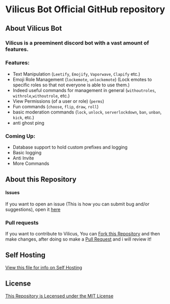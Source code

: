 # **Vilicus Bot** Official GitHub repository

## About Vilicus Bot

### Vilicus is a preeminent discord bot with a vast amount of features.

### Features:
* Text Manipulation (`Leetify`, `Emojify`, `Vaporwave`, `Clapify` etc.)
* Emoji Role Management (`lockemote`, `unlockemote`) (Lock emotes to specific roles so that not everyone is able to use them.)
* Indeed useful commands for management in general (`withoutroles`, `withrole`,`withoutrole`, etc.)
* View Permissions (of a user or role) (`perms`)
* Fun commands (`choose`, `flip`, `draw`, `roll`)
* basic moderation commands (`lock`, `unlock`, `serverlockdown`, `ban`, `unban`, `kick`, etc.)
* anti ghost ping

### Coming Up:
* Database support to hold custom prefixes and logging
* Basic logging
* Anti Invite
* More Commands

## About this Repository

#### Issues
If you want to open an issue (This is how you can submit bug and/or suggestions), open it [here](https://github.com/Vilicus-Bot/Vilicus/issues/new "Open an Issue")

### Pull requests
If you want to contribute to Vilicus, You can [Fork this Repository](https://github.com/Vilicus-Bot/Vilicus/fork "Fork this repository") and then make changes, after doing so make a [Pull Request](https://github.com/Vilicus-Bot/vilicus/pulls "Create a Pull Request") and i will review it!

## Self Hosting
[View this file for info on Self Hosting](SelfHosting.md "View file")

## License
[This Repository is Lecensed under the MIT License](LICENSE "View License")
